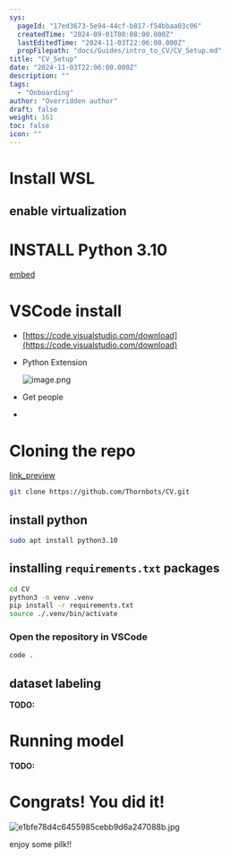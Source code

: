 ```yaml
---
sys:
  pageId: "17ed3673-5e94-44cf-b817-f54bbaa03c06"
  createdTime: "2024-09-01T00:08:00.000Z"
  lastEditedTime: "2024-11-03T22:06:00.000Z"
  propFilepath: "docs/Guides/intro_to_CV/CV_Setup.md"
title: "CV_Setup"
date: "2024-11-03T22:06:00.000Z"
description: ""
tags:
  - "Onboarding"
author: "Overridden author"
draft: false
weight: 161
toc: false
icon: ""
---
```


# Install WSL

## enable virtualization

# INSTALL Python 3.10

[embed](https://www.rose-hulman.edu/class/csse/csse132/2425a/labs/prelab1-wsl2.html)

# VSCode install

- [https://code.visualstudio.com/download](https://code.visualstudio.com/download)
- Python Extension

	![image.png](https://prod-files-secure.s3.us-west-2.amazonaws.com/d518164a-d88e-44d1-a4ee-3adb3bd8bce0/d82b6650-a5e4-4d3c-b8c9-93d817dae00e/image.png?X-Amz-Algorithm=AWS4-HMAC-SHA256&X-Amz-Content-Sha256=UNSIGNED-PAYLOAD&X-Amz-Credential=ASIAZI2LB4665T4HO5F5%2F20250504%2Fus-west-2%2Fs3%2Faws4_request&X-Amz-Date=20250504T190206Z&X-Amz-Expires=3600&X-Amz-Security-Token=IQoJb3JpZ2luX2VjEHEaCXVzLXdlc3QtMiJHMEUCIBBHydhI1ff8PRRn0NfJmgx7K7W62L8VasLdp1zF8TXiAiEA4nCVqgVNchGA9o73TZtbF8WPXSrG4pRXYjcIe85Oj9oq%2FwMIGhAAGgw2Mzc0MjMxODM4MDUiDEzw0sm95eXUKpTQ8ircA84QkQoDmQqbLjRjJ5JoYdfN60n7YMLCmbU%2F0kgdJsClrMKVZCFiI65HER6I87KQ6iXy9hwz806o%2FXd7%2BRjXbLzlP0TKVBRKLKrXRHdfct%2FeTdevOrdMiwGPzul63%2BFZvYCYcWi7tgGTB5nvqY5UkWdKMf%2FwJB1MHYG%2FRg6V9Rh7XeTOTxc%2FBdEZmz3foX5JpmiVSYIEkx%2Fwbdhakn5GbaEuBLfVo6yQcQ06m4xo45iWp6a8nk%2FXkOG7kOdIEBOpFN1oW0jKqMuBRn6N85xkNq290H1XNxlkh6MGTiXdFxOdHiKTjAFrX60KmmTCCFQFrq1Y0k%2BNadUCBdf3rgBpL9oF6b18Fbf0S1B6b3ecgdTxRG5Ni%2B9RIpY89POTet5J60TuzQcDSLqNE3KJ%2BktGuNR%2FS552K4vFW8dLV854w6C5cFj81ww2UCAJBmDwx8tFBgvwRY%2B3V3bYbvcZSh5QEQDnKliIss%2FZJ1AXGiF%2BdSdMf6fqGEtqsCnSWfvP5S3ycPByQBA9IFGaVEnJuF7sJ7Kof9Mje9iSAHkr7gmTV1IRrH%2FxkzE9lXFOWvT7DsVCZmBF%2BeEQh2k3htl9MEK8EDlmlvr7eRFtozuD3th7VfexCN0cIB44RUtqQjxkMJe73sAGOqUBpeV%2BYGF1OBDH%2BQENtpMNhsJFgzbdWkd1EH7gbS26%2Fjq066iFkSGk4BvNOW54QXuSw66FK4ZOjrHdBaMY4%2FfEsfCGmlOGjVWjwGvghycJsUePUuYHLClsBpTiHRzgg5QicBJ%2BUZLLJvN%2FQ%2Ft6f12ljGnVG4Lkj3kNMzX8JDm3K6vu2U47xemfy%2BNNm0Am5rPO20Ks%2BMCzu3Mn1PsGxMJmzlAgqq7q&X-Amz-Signature=6afc3921ed83f3b44b1aa8dc63004d6a95cdd2adc057597ff48a333fa182622d&X-Amz-SignedHeaders=host&x-id=GetObject)
- Get people
- 

# Cloning the repo

[link_preview](https://github.com/Thornbots/CV/)

```bash
git clone https://github.com/Thornbots/CV.git
```

## install python

```bash
sudo apt install python3.10
```

## installing `requirements.txt` packages

```bash
cd CV
python3 -m venv .venv
pip install -r requirements.txt
source ./.venv/bin/activate
```

### Open the repository in VSCode

```bash
code .
```

## dataset labeling  

**TODO:**

# Running model

**TODO:**

# Congrats! You did it!

![e1bfe78d4c6455985cebb9d6a247088b.jpg](https://prod-files-secure.s3.us-west-2.amazonaws.com/d518164a-d88e-44d1-a4ee-3adb3bd8bce0/7d1ce04e-65d6-40c8-814d-754280e9515a/e1bfe78d4c6455985cebb9d6a247088b.jpg?X-Amz-Algorithm=AWS4-HMAC-SHA256&X-Amz-Content-Sha256=UNSIGNED-PAYLOAD&X-Amz-Credential=ASIAZI2LB466ZWTEQTON%2F20250504%2Fus-west-2%2Fs3%2Faws4_request&X-Amz-Date=20250504T190206Z&X-Amz-Expires=3600&X-Amz-Security-Token=IQoJb3JpZ2luX2VjEHEaCXVzLXdlc3QtMiJIMEYCIQCOzYaXhrmBFIG%2FTHzwEs6CA9gWG9rqLrDdZM2SUlfv9AIhAPHGjz4DGNmNuWZwKYRCj3Ck2VIWSSJ%2Bqxs9fmxkDlD5Kv8DCBoQABoMNjM3NDIzMTgzODA1IgwxcPUSBf%2F4TkO3SaIq3AP%2B%2FCPvoC0KjlhDGcoJFsBIhgkSi67Qh3mPD0rs3x4ofqsBh73Gyl2ee3y85TK7N%2B80WS2dfqNENhmN%2FihaxWJ7LaLy3vz2G2bIsygQI6aHXaDCrZSB4a0dssLB1yaDKzxK%2FMohcp%2Bz7X1DyZ1CNVz3HrC%2BTdUTgwtAGlHn%2FUJ2OSoK%2B0TSjLkylQmR%2BByoiVe6EelsiLZZDdofKdZHZIg9%2BromFzZCwac24Wt%2Fj1nFsJ1a5PDpUd5rMTBSU7ydt9gNQthywy43TuLhnwo8aPyLZkOEMyk0s0QidYrDHEQP3oy%2B%2BXJRuygcyLnz3%2FyCMqZszmO9pv8%2FJWxxrSRSDRdO%2B7Ybzn5WA6z1sb%2BoIN8O93Xytl8Ekh5Y56%2F41i%2BVeY3IqvkIRi56LYzjUUZX%2Bw68DyxeCbH6zvWdrmg6SvnPlSHWqL%2FCcIjqsV1CPegFDafhZTFBolSresg5lMOYCsjc149dw77BOr7tMWdW22UuSIdMdjNAb2xvDVOnEabCpNrNCpx4oIq3vBcnvRf%2FCxxhb1fZGYkWWm2xxp3UbSUHBPUueaPmfzEocZXKbktJpo6v8fedTrvG%2B%2BmRZFMJMTQaTZm9dMetv24xGFt2vUn3iSp0OVFzutoEbCL%2FwzDtut7ABjqkAfmmQ5W5rw5qHhIqd6nUiFUmnYsbACbQ94n0KIcJfIVkAKO%2FTShM8WWimKP3Wd0m3PMh%2FsPRyN9i4pwsTECuDMRNQTFwjBR5j70JPVSUzX%2B%2FNhlaIqgaV%2FF0a5vOkdPx5SdSEyKQkDv4nJqFIe2C1d36JXvfSVpZ8uhjkx9dohpz%2BsdfdNvQAkpPAmIhbj39N8QO%2FRgBEi7S5K%2B7PE1EyN1MtH%2FU&X-Amz-Signature=e712638b72c938305eb5fd2544147b475763ebc999fa217cc919b8755671c18f&X-Amz-SignedHeaders=host&x-id=GetObject)

enjoy some pilk!!

